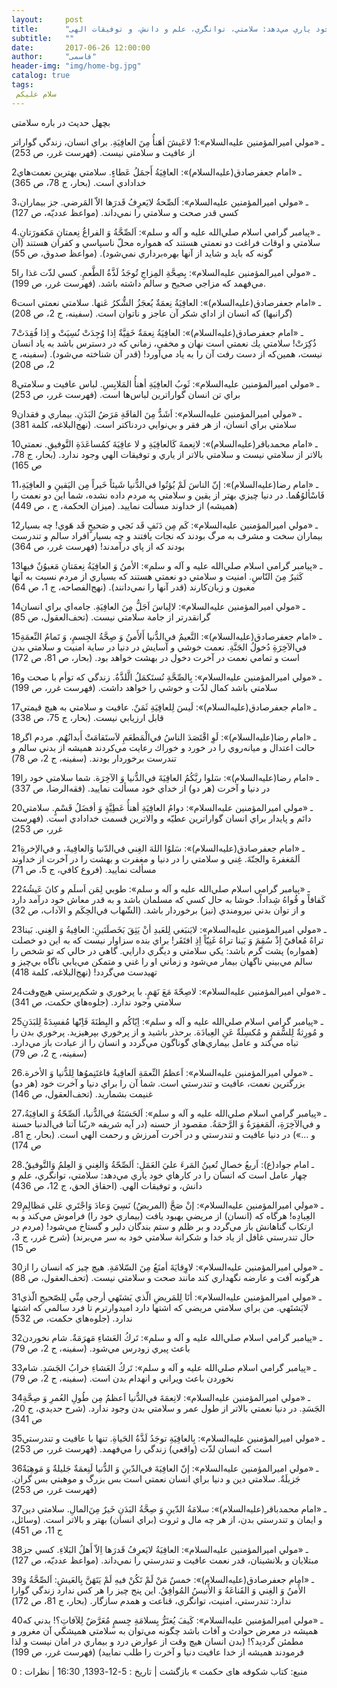 ```yaml
---
layout:     post
title:      "امام جوادعلیه السلام:: چهار عامل است كه انسان را در كارهاي خود ياري مي‌دهد: سلامتي، توانگري، علم و دانش، و توفيقات الهی ."
subtitle:   ""
date:       2017-06-26 12:00:00
author:     "قاسمی"
header-img: "img/home-bg.jpg"
catalog: true
tags:
 سلام علیکم 
---
```


بچهل حدیث در باره سلامتی
 
ـ «مولي اميرالمؤمنين عليه‌السلام»:1
لاعَيشَ أهَنأُ مِنَ العافِيَةِ.
براي انسان، زندگي گواراتر از عافيت و سلامتي نيست. (فهرست غرر، ص 253)

2ـ «امام جعفرصادق(عليه‌السلام)»:
العافِيَةُ أَجمَلُ عَطاءٍ.
سلامتي بهترين نعمت‌هاي خدادادي است. (بحار، ج 78، ص 365)

3ـ «مولي اميرالمؤمنين عليه‌السلام»:
اَلصِّحةُ لايَعرِفُ قَدرَها الاّ المَرضي.
جز بيماران، كسي قدر صحت و سلامتي را نمي‌داند. (مواعظ عدديّه، ص 127)

4ـ «پيامبر گرامي اسلام صلي‌الله عليه و آله و سلم»:
اَلصِّحَّةُ وَ الفراغُ نِعمتانِ مَكفورَتانِ.
سلامتي و اوقات فراغت دو نعمتي هستند كه همواره محلّ ناسپاسي و كفران هستند (آن گونه كه بايد و شايد از آنها بهره‌برداري نمي‌شود). (مواعظ صدوق، ص 55)

5ـ «مولي اميرالمؤمنين عليه‌السلام»:
بِصِحَّةِ المِزاجِ تُوجَدُ لَذَّةُ الطَّعمِ.
كسي لذّت غذا را مي‌فهمد كه مزاجي صحيح و سالم داشته باشد. (فهرست غرر، ص 199).

6ـ «امام جعفرصادق(عليه‌السلام)»:
العافِيَةُ نِعمَةٌ يُعجَزُ الشُّكرُ عَنها.
سلامتي نعمتي است (گرانبها) كه انسان از اداي شكر آن عاجز و ناتوان است. (سفينه، ج 2، ص 208)

7ـ «امام جعفرصادق(عليه‌السلام)»:
العافِيَةُ نِعمَةٌ خَفِيَّةٌ اِذا وُجِدَتْ نُسِيَتْ و اِذا فُقِدَتْ ذُكِرَتْ!
سلامتي يك نعمتي است نهان و مخفي، زماني كه در دسترس باشد به ياد انسان نيست، همين‌كه از دست رفت آن را به ياد مي‌آورد! (قدر آن شناخته مي‌شود). (سفينه، ج 2، ص 208)

8ـ «مولي اميرالمؤمنين عليه‌السلام»:
ثَوبُ العافِيَةِ أهنأُ المَلابِسِ.
لباس عافيت و سلامتي براي تن انسان گواراترين لباس‌ها است. (فهرست غرر، ص 253)

9ـ «مولي اميرالمؤمنين عليه‌السلام»:
اَشَدُّ مِنَ الفاقَةِ مَرَضُ البَدَنِ.
بيماري و فقدان سلامتي براي انسان، از هر فقر و بي‌نوايي دردناكتر است. (نهج‌البلاغه، كلمة 381)

10ـ «امام محمدباقر(عليه‌السلام)»:
لانِعمةَ كَالعافِيَةِ و لا عافِيَةَ كمُساعَدَةِ التَّوفيقِ.
نعمتي بالاتر از سلامتي نيست و سلامتي بالاتر از ياري و توفيقات الهي وجود ندارد. (بحار، ج 78، ص 165)

11ـ «امام رضا(عليه‌السلام)»:
إنّ الناسَ لَمْ يُؤتُوا في‌الدُّنيا شَيئاً خَيراً مِن اليَقينِ و العافِيَةِ، فَاسْألوُهُما.
در دنيا چيزي بهتر از يقين و سلامتي به مردم داده نشده، شما اين دو نعمت را (هميشه) از خداوند مسألت نماييد. (ميزان الحكمة، ج ، ص 449)

12ـ «مولي اميرالمؤمنين عليه‌السلام»:
كَم مِن دَنَفٍ قَد نَجي و صَحيحٍ قَد هَوي!
چه بسيار بيماران سخت و مشرف به مرگ بودند كه نجات يافتند و چه بسيار افراد سالم و تندرست بودند كه از پاي درآمدند! (فهرست غرر، ص 364)

13ـ «پيامبر گرامي اسلام صلي‌الله عليه و آله و سلم»:
الأمنُ وَ العافِيَةُ نِعمَتانِ مَغبوُنٌ فيها كَثيرٌ مِنَ النّاسِ.
امنيت و سلامتي دو نعمتي هستند كه بسياري از مردم نسبت به آنها مغبون و زيان‌کارند (قدر آنها را نمي‌دانند). (نهج‌الفصاحه، ج 1، ص 64)

14ـ «مولي اميرالمؤمنين عليه‌السلام»:
لالِباسَ اَجَلُّ مِنَ العافِيَةِ.
جامه‌اي براي انسان گرانقدرتر از جامة سلامتي نيست. (تحف‌العقول، ص 85)

15ـ «امام جعفرصادق(عليه‌السلام)»:
النَّعيمُ في‌الدُّنيا أَلأَمنُ وَ صِحَّةُ الجِسمِ، وَ تَمامُ النِّعمَةِ في‌الآخِرَةِ دُخولُ الجَنَّةِ.
نعمت خوشي و آسايش در دنيا در ساية امنيت و سلامتي بدن است و تمامي نعمت در آخرت دخول در بهشت خواهد بود. (بحار، ص 81، ص 172)

16ـ «مولي اميرالمؤمنين عليه‌السلام»:
بِالصِّحَّةِ تُستَكمَلُ الَّلذَّةُ.
زندگي كه توأم با صحت و سلامتي باشد كمال لذّت و خوشي را خواهد داشت. (فهرست غرر، ص 199)

17ـ «امام جعفرصادق(عليه‌السلام)»:
لَيسَ لِلعافِيَةِ ثَمَنٌ.
عافيت و سلامتي به هيچ قيمتي قابل ارزيابي نيست. (بحار، ج 75، ص 338)

18ـ «امام رضا(عليه‌السلام)»:
لَوِ اقْتَصَدَ الناسُ في‌الْمَطعَمِ لاَستَقامَتْ أَبدانُهُم.
مردم اگر حالت اعتدال و ميانه‌روي را در خورد و خوراك رعايت مي‌كردند هميشه از بدني سالم و تندرست برخوردار ‌بودند. (سفينه، ج 2، ص 78)

19ـ «امام رضا(عليه‌السلام)»:
سَلوا ربَّكُمُ العافِيَةَ في‌الدُّنيا وَ الآخِرَة.
شما سلامتي خود را در دنيا و آخرت (هر دو) از خداي خود مسألت نماييد. (فقه‌الرضا، ص 337)

20ـ «مولي اميرالمؤمنين عليه‌السلام»:
دوامُ العافِيَةِ أهنأُ عَطِيَّةٍ وَ أفضَلُ قَسْمٍ.
سلامتي دائم و پايدار براي انسان گواراترين عطيّه و والاترين قسمت خدادادي است. (فهرست غرر، ص 253)

21ـ «امام جعفرصادق(عليه‌السلام)»:
سَلوُا اللهَ الغِني في‌الدّنيا وَالعافِيةَ، و في‌الإخرةِ اَلمَغفرةَ والجنّةَ.
غِني و سلامتي را در دنيا و مغفرت و بهشت را در آخرت از خداوند مسألت نماييد. (فروع كافي، ج 5، ص 71)

22ـ «پيامبر گرامي اسلام صلي‌الله عليه و آله و سلم»:
طوبي لِمَن اَسلَم و كانَ عَيشُهُ كَفافاً و قُواهُ شِداداً.
خوشا به حال كسي كه مسلمان باشد و به قدر معاش خود درآمد دارد و از توان بدني نيرومندي (نيز) برخوردار باشد. (الشّهاب في‌الحِكَم و الآداب، ص 32)

23ـ «مولي اميرالمؤمنين عليه‌السلام»:
لايَنبَغي لِلعَبدِ أنْ يَثِقَ بَخَصلَتَينِ: العافِيةُ وَ الغِني. بَينا تراهُ مُعافيً اِذْ سُقِمَ وَ بَينا تراهُ غَنِيّاً اِذِ افتَقَر!
براي بنده سزاوار نيست كه به اين دو خصلت (همواره) پشت گرم باشد: يكي سلامتي و ديگري دارايي. گاهي در حالي كه تو شخص را سالم مي‌بيني ناگهان بيمار مي‌شود و زماني او را غني و متمكن مي‌يابي ناگاه بي‌چيز و تهيدست مي‌گردد! (نهج‌البلاغه، كلمة 418)

24ـ «مولي اميرالمؤمنين عليه‌السلام»:
لاصِحّةَ مَعَ نَهَمٍ.
با پرخوري و شكم‌پرستي هيچ‌وقت سلامتي وجود ندارد. (جلوه‌هاي حكمت، ص 341)

25ـ «پيامبر گرامي اسلام صلي‌الله عليه و آله و سلم»:
اِيّاكُم و البِطنَةَ فَاِنّها مُفسِدَةٌ لِلبَدَنِ و مُورِثةٌ لِلسُّقمِ و مُكسِلَةٌ عَنِ العِبادَة.
برحذر باشيد و از پرخوري بپرهيزيد. پرخوري بدن را تباه مي‌كند و عامل بيماري‌هاي گوناگون مي‌گردد و انسان را از عبادت باز مي‌دارد. (سفينه، ج 2، ص 79)

26ـ «مولي اميرالمؤمنين عليه‌السلام»:
اَعظمُ النِّعمَةِ اَلعافِيةُ فاغتَنِموُها لِلدُّنيا وَ الأخرة.
بزرگترين نعمت، عافيت و تندرستي است. شما آن را براي دنيا و آخرت خود (هر دو) غنيمت بشماريد. (تحف‌العقول، ص 146)

27ـ «پيامبر گرامي اسلام صلي‌الله عليه و آله و سلم»:
اَلحَسَنَةُ في‌الدُّنيا، اَلصِّحّةُ وَ العافِيَةُ، و في‌الآخِرَةِ، اَلمَغفِرَةُ وَ الرَّحمَةُ.
مقصود از حسنه (در آيه شريفه «ربّنا آتنا في‌الدنبا حسنة و ...») در دنيا عافيت و تندرستي و در آخرت آمرزش و رحمت الهي است. (بحار، ج 81، ص 174)

28ـ امام جواد(ع):
اَربعُ خصالٍ تُعينُ المَرءَ عليَ العَمَلِ: اَلصِّحّةُ وَالغِني وَ العِلمُ وَالتَّوفيقُ.
چهار عامل است كه انسان را در كارهاي خود ياري مي‌دهد: سلامتي، توانگري، علم و دانش، و توفيقات الهي. (احقاق الحق، ج 12، ص 436)

29ـ «مولي اميرالمؤمنين عليه‌السلام»:
إنْ صَحَّ (المريضُ) نَسِيَ وَعادَ وَاجْتَري عَلي مَظالِمِ العِبادِه!
هرگاه كه (انسان) از مريضي بهبود يافت (بيماري خود را) فراموش مي‌كند و به ارتكاب گناهانش باز مي‌گردد و بر ظلم و ستم بندگان دلير و گستاخ مي‌شود! (مردم در حال تندرستي غافل از ياد خدا و شكرانة سلامتي خود به سر مي‌برند)
(شرح غرر، ج 3، ص 15)

30ـ «مولي اميرالمؤمنين عليه‌السلام»:
لاوِقايَةَ أمنَعُ مِنَ السّلامَةِ.
هيچ چيز كه انسان را از هرگونه آفت و عارضه نگهداري كند مانند صحت و سلامتي نيست. (تحف‌العقول، ص 88)

31ـ «مولي اميرالمؤمنين عليه‌السلام»:
أنَا لِلمَريضِ الّذي يَشتَهي أرجي مِنِّي لِلصّحيحِ الّذي لايَشتَهي.
من براي سلامتي مريضي كه اشتها دارد اميدوارترم تا فرد سالمي كه اشتها ندارد. (جلوه‌هاي حكمت، ص 532)

32ـ «پيامبر گرامي اسلام صلي‌الله عليه و آله و سلم»:
تَركُ العَشاءِ مَهرَمَةٌ.
شام نخوردن باعث پيري زودرس مي‌شود. (سفينه، ج 2، ص 79)

33ـ «پيامبر گرامي اسلام صلي‌الله عليه و آله و سلم»:
تَركُ العَشاءِ خرابُ الجَسَدِ.
شام نخوردن باعث ويراني و انهدام بدن است. (سفينه، ج 2، ص 79)

34ـ «مولي اميرالمؤمنين عليه‌السلام»:
لانِعمَةَ في‌الدُّنيا اَعظمُ مِن طُولِ العُمرِ وَ صِحَّةِ الجَسَدِ.
در دنيا نعمتي بالاتر از طول عمر و سلامتي بدن وجود ندارد. (شرح حديدي، ج 20، ص 341)

35ـ «مولي اميرالمؤمنين عليه‌السلام»:
بِالعافِيَةِ توجَدُ لَذَّةُ الحَياةِ.
تنها با عافيت و تندرستي است كه انسان لذّت (واقعي) زندگي را مي‌فهمد. (فهرست غرر، ص 253)

36ـ «مولي اميرالمؤمنين عليه‌السلام»:
إنّ العافِيَةَ في‌الدّينِ وَ الدُّنيا لَنِعمَةٌ جَليلةٌ وَ مَوهِبَةٌ جَزيلَةٌ.
سلامتي دين و دنيا براي انسان نعمتي است بس بزرگ و موهبتي بس گران. (فهرست غرر، ص 253)

37ـ «امام محمدباقر(عليه‌السلام)»:
سلامَةُ الدّينِ وَ صِحَّةُ البَدَنِ خَيرٌ مِنَ‌المالِ.
سلامتي دين و ايمان و تندرستي بدن، از هر چه مال و ثروت (براي انسان) بهتر و بالاتر است. (وسائل، ج 11، ص 451)

38ـ «مولي اميرالمؤمنين عليه‌السلام»:
العافِيَةُ لايَعرِفُ قَدرَها اِلاّ أَهلُ البَلاءِ.
كسي جز مبتلايان و بلانشينان، قدر نعمت عافيت و تندرستي را نمي‌داند. (مواعظ عدديّه، ص 127)

39ـ «امام جعفرصادق(عليه‌السلام)»:
خمسٌ مَنْ لَمْ تَكُنْ فيهِ لَمْ يَتَهَنَّ بِالعَيشِ: اَلصِّحَّةُ وَ الأَمنُ وَ الغِني وَ القَناعَةُ وَ الأَنيسُ المُوافِقُ.
اين پنج چيز را هر كس ندارد زندگي گوارا ندارد: تندرستي، امنيت، توانگري، قناعت و همدم سازگار. (بحار، ج 81، ص 172)

40ـ «مولي اميرالمؤمنين عليه‌السلام»:
كَيفَ يُغتَرُّ بِسلامَةِ جِسمٍ مُعَرَّضٌ لِلآفاتِ؟!
بدني كه هميشه در معرض حوادث و آفات باشد چگونه مي‌توان به سلامتي هميشگي آن مغرور و مطمئن گرديد؟! (بدن انسان هيچ وقت از عوارض درد و بيماري در امان نيست و لذا فرمودند هميشه از خدا عافيت دنيا و آخرت را طلب نماييد) (فهرست غرر، ص 199)

منبع: کتاب شکوفه های حکمت
» بازگشت | تاریخ : 5-12-1393, 16:30 | نظرات : 0
